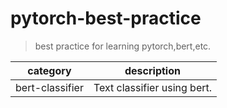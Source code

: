 # pytorch-best-practice
> best practice for learning pytorch,bert,etc.

| category | description |
|--|--|
|bert-classifier|Text classifier using bert.|
